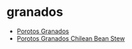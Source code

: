 # granados

 * [Porotos Granados](index/p/porotos-granados-51174610.json)
 * [Porotos Granados Chilean Bean Stew](index/p/porotos-granados-chilean-bean-stew.json)
